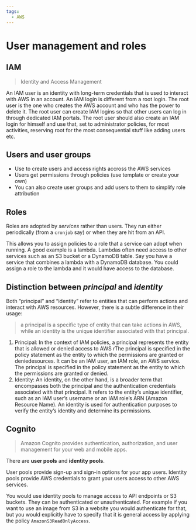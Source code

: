 ```yaml
---
tags:
  - AWS
---
```


# User management and roles

## IAM

> Identity and Access Management

An IAM user is an identity with long-term credentials that is used to interact
with AWS in an account. An IAM login is different from a root login. The root
user is the one who creates the AWS account and who has the power to delete it.
The root user can create IAM logins so that other users can log in through
dedicated IAM portals. The root user should also create an IAM login for himself
and use that, set to administrator policies, for most activities, reserving root
for the most consequential stuff like adding users etc.

## Users and user groups

- Use to create users and access rights accross the AWS services
- Users get permissions through policies (use template or create your own)
- You can also create user groups and add users to them to simplify role
  attribution

## Roles

Roles are adopted by _services_ rather than users. They run either periodically
(from a `cronjob` say) or when they are hit from an API.

This allows you to assign policies to a role that a service can adopt when
running. A good example is a lambda. Lambdas often need access to other services
such as an S3 bucket or a DynamoDB table. Say you have a service that combines a
lambda with a DynamoDB database. You could assign a role to the lambda and it
would have access to the database.

## Distinction between _principal_ and _identity_

Both “principal” and “identity” refer to entities that can perform actions and
interact with AWS resources. However, there is a subtle difference in their
usage:

> a principal is a specific type of entity that can take actions in AWS, while
> an identity is the unique identifier associated with that principal.

1. Principal: In the context of IAM policies, a principal represents the entity
   that is allowed or denied access to AWS rThe principal is specified in the
   policy statement as the entity to which the permissions are granted or
   deniedesources. It can be an IAM user, an IAM role, an AWS service. The
   principal is specified in the policy statement as the entity to which the
   permissions are granted or denied.
2. Identity: An identity, on the other hand, is a broader term that encompasses
   both the principal and the authentication credentials associated with that
   principal. It refers to the entity’s unique identifier, such as an IAM user’s
   username or an IAM role’s ARN (Amazon Resource Name). An identity is used for
   authentication purposes to verify the entity’s identity and determine its
   permissions.

## Cognito

> Amazon Cognito provides authentication, authorization, and user management for
> your web and mobile apps.

There are **user pools** and **identity pools**.

User pools provide sign-up and sign-in options for your app users. Identity
pools provide AWS credentials to grant your users access to other AWS services.

You would use identity pools to manage access to API endpoints or S3 buckets.
They can be authenticated or unauthenticated. For example if you want to use an
image from S3 in a website you would authenticate for that, but you would
explicitly have to specify that it is general access by applying the policy
`AmazonS3ReadOnlyAccess`.

